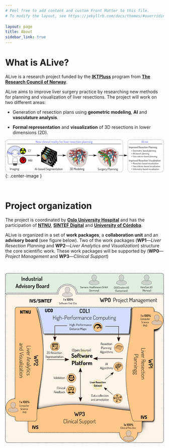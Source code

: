 ```yaml
---
# Feel free to add content and custom Front Matter to this file.
# To modify the layout, see https://jekyllrb.com/docs/themes/#overriding-theme-defaults

layout: page
title: About
sidebar_link: true
---
```


# What is ALive?

ALive is a research project funded by the
[**IKTPluss**](https://www.forskningsradet.no/en/about-the-research-council/programmes/iktpluss/)
program from [**The Research Council of
Norway**](https://www.forskningsradet.no/en/).

ALive aims to improve liver surgery practice by researching new methods
for planning and visualization of liver resections. The project will
work on two different areas:

* Generation of resection plans using **geometric modeling**,
  **AI** and **vasculature analysis**.
  
* **Formal representation** and **visualization** of 3D resections in
  lower dimensions (2D).
  
![ALive overview](/assets/img/alive_overview.png){: .center-image }

&nbsp;
&nbsp;

# Project organization
The project is coordinated by [**Oslo University
Hospital**](https://oslo-universitetssykehus.no/oslo-university-hospital)
and has the participation of [**NTNU**](https://www.ntnu.no/),
[**SINTEF Digital**](https://www.sintef.no/en/digital/) and
[**University of Córdoba**](https://www.uco.es).

ALive is organized in a set of **work packages**, a **collaboration unit** and
an **advisory board** (see figure below). Two of the work packages
(**WP1**&mdash;*Liver Resection Planning* and **WP2**&mdash;*Liver Analytics
and Visualization*) structure the core scientific work. These work
packages will be supported by (**WP0**&mdash;*Project Management* and
**WP3**&mdash;*Clinical Support*) 

&nbsp;
&nbsp;

![ALive organization](/assets/img/alive_organization.png)


